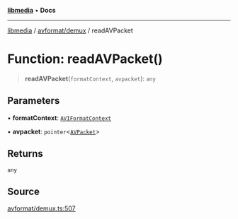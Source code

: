 [**libmedia**](../../../README.md) • **Docs**

***

[libmedia](../../../README.md) / [avformat/demux](../README.md) / readAVPacket

# Function: readAVPacket()

> **readAVPacket**(`formatContext`, `avpacket`): `any`

## Parameters

• **formatContext**: [`AVIFormatContext`](../../AVFormatContext/interfaces/AVIFormatContext.md)

• **avpacket**: `pointer`\<[`AVPacket`](../../../avutil/struct/avpacket/classes/AVPacket.md)\>

## Returns

`any`

## Source

[avformat/demux.ts:507](https://github.com/zhaohappy/libmedia/blob/87bf8029d8be58d5035a3f4dc7037c25d1ac371b/src/avformat/demux.ts#L507)
